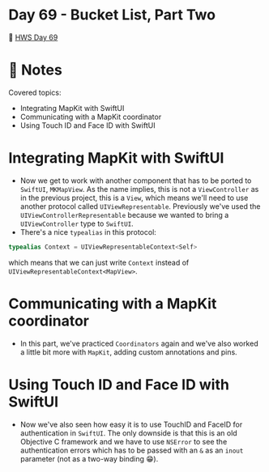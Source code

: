 # Day 69 - Bucket List, Part Two

🔗 [HWS Day 69](https://www.hackingwithswift.com/100/swiftui/69)

# 📝 Notes

Covered topics:

- Integrating MapKit with SwiftUI
- Communicating with a MapKit coordinator
- Using Touch ID and Face ID with SwiftUI


# Integrating MapKit with SwiftUI

- Now we get to work with another component that has to be ported to `SwiftUI`, `MKMapView`. As the name implies, this is not a `ViewController` as in the previous project, this is a `View`, which means we'll need to use another protocol called `UIViewRepresentable`. Previously we've used the `UIViewControllerRepresentable` because we wanted to bring a `UIViewController` type to `SwiftUI`.
- There's a nice `typealias` in this protocol:

```swift
typealias Context = UIViewRepresentableContext<Self>
```

which means that we can just write `Context` instead of `UIViewRepresentableContext<MapView>`.

# Communicating with a MapKit coordinator

- In this part, we've practiced `Coordinators` again and we've also worked a little bit more with `MapKit`, adding custom annotations and pins.

# Using Touch ID and Face ID with SwiftUI

- Now we've also seen how easy it is to use TouchID and FaceID for authentication in `SwiftUI`. The only downside is that this is an old Objective C framework and we have to use `NSError` to see the authentication errors which has to be passed with an `&` as an `inout` parameter (not as a two-way binding 😁).